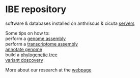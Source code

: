 
# IBE repository

software & databases installed on anthriscus & cicuta [servers](software/) 

Some tips on how to:  
perform a [genome assembly](genome_assembly/)  
perform a [transcriptome assembly](transcriptome_assembly/)  
[annotate genome](annotation)  
build a [phylogenetic tree](tree/)  
[variant doscovery](variants/)



More about our research at the [webpage](http://zfme.biol.uw.edu.pl)
